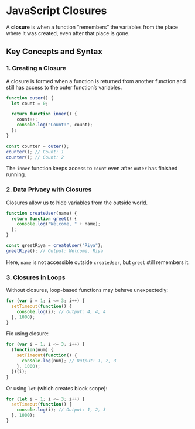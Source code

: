 # JavaScript Closures

A **closure** is when a function “remembers” the variables from the place where it was created, even after that place is gone.

## Key Concepts and Syntax

### 1. Creating a Closure

A closure is formed when a function is returned from another function and still has access to the outer function’s variables.

```js
function outer() {
  let count = 0;

  return function inner() {
    count++;
    console.log("Count:", count);
  };
}

const counter = outer();
counter(); // Count: 1
counter(); // Count: 2
```

The `inner` function keeps access to `count` even after `outer` has finished running.

### 2. Data Privacy with Closures

Closures allow us to hide variables from the outside world.

```js
function createUser(name) {
  return function greet() {
    console.log("Welcome, " + name);
  };
}

const greetRiya = createUser("Riya");
greetRiya(); // Output: Welcome, Riya
```

Here, `name` is not accessible outside `createUser`, but `greet` still remembers it.

### 3. Closures in Loops

Without closures, loop-based functions may behave unexpectedly:

```js
for (var i = 1; i <= 3; i++) {
  setTimeout(function() {
    console.log(i); // Output: 4, 4, 4
  }, 1000);
}
```

Fix using closure:

```js
for (var i = 1; i <= 3; i++) {
  (function(num) {
    setTimeout(function() {
      console.log(num); // Output: 1, 2, 3
    }, 1000);
  })(i);
}
```

Or using `let` (which creates block scope):

```js
for (let i = 1; i <= 3; i++) {
  setTimeout(function() {
    console.log(i); // Output: 1, 2, 3
  }, 1000);
}
```
